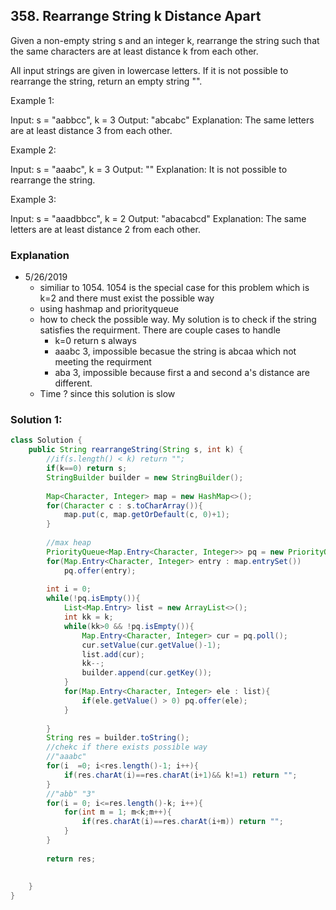 ## 358. Rearrange String k Distance Apart
Given a non-empty string s and an integer k, rearrange the string such that the same characters are at least distance k from each other.

All input strings are given in lowercase letters. If it is not possible to rearrange the string, return an empty string "".

Example 1:

Input: s = "aabbcc", k = 3
Output: "abcabc" 
Explanation: The same letters are at least distance 3 from each other.

Example 2:

Input: s = "aaabc", k = 3
Output: "" 
Explanation: It is not possible to rearrange the string.

Example 3:

Input: s = "aaadbbcc", k = 2
Output: "abacabcd"
Explanation: The same letters are at least distance 2 from each other.

### Explanation
- 5/26/2019
  - similiar to 1054. 1054 is the special case for this problem which is k=2 and there must exist the possible way
  - using hashmap and priorityqueue
  - how to check the possible way. My solution is to check if the string satisfies the requirment. There are couple cases to handle
    - k=0 return s always
    - aaabc 3, impossible becasue the string is abcaa which not meeting the requirment
    - aba 3, impossible because first a and second a's distance are different.
  - Time ? since this solution is slow
### Solution 1:
```java
class Solution {
    public String rearrangeString(String s, int k) {
        //if(s.length() < k) return "";
        if(k==0) return s;
        StringBuilder builder = new StringBuilder();
        
        Map<Character, Integer> map = new HashMap<>();
        for(Character c : s.toCharArray()){
            map.put(c, map.getOrDefault(c, 0)+1);
        }
        
        //max heap
        PriorityQueue<Map.Entry<Character, Integer>> pq = new PriorityQueue<Map.Entry<Character, Integer>>((a, b)-> b.getValue()-a.getValue()==0?b.getKey()-a.getKey() : b.getValue()-a.getValue());
        for(Map.Entry<Character, Integer> entry : map.entrySet())
            pq.offer(entry);
        
        int i = 0;
        while(!pq.isEmpty()){
            List<Map.Entry> list = new ArrayList<>();
            int kk = k;
            while(kk>0 && !pq.isEmpty()){
                Map.Entry<Character, Integer> cur = pq.poll();
                cur.setValue(cur.getValue()-1);
                list.add(cur);
                kk--;
                builder.append(cur.getKey());
            }
            for(Map.Entry<Character, Integer> ele : list){
                if(ele.getValue() > 0) pq.offer(ele);
            }
            
        }
        String res = builder.toString();
        //chekc if there exists possible way
        //"aaabc"
        for(i  =0; i<res.length()-1; i++){
            if(res.charAt(i)==res.charAt(i+1)&& k!=1) return "";
        }
        //"abb" "3"
        for(i = 0; i<=res.length()-k; i++){
            for(int m = 1; m<k;m++){
                if(res.charAt(i)==res.charAt(i+m)) return "";
            }
        }
        
        return res;
        
        
    }
}
```
  
